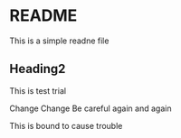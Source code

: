 # README
This is a simple readne file
## Heading2

This is test trial


Change Change Be careful again and again

This is bound to cause trouble